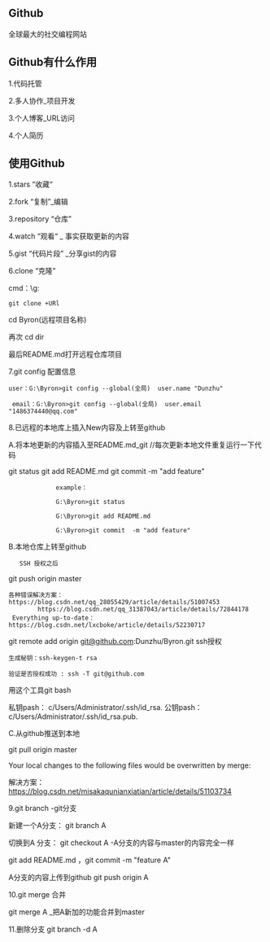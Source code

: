 ## Github
全球最大的社交编程网站


## Github有什么作用

1.代码托管

2.多人协作_项目开发

3.个人博客_URL访问

4.个人简历

## 使用Github 

 1.stars “收藏“

 2.fork  “复制”_编辑

 3.repository “仓库”
  
 4.watch  “观看“ _
 事实获取更新的内容

5.gist “代码片段” _分享gist的内容

6.clone “克隆”

  cmd：\g:

    git clone +URl

  cd Byron(远程项目名称)


   再次 cd dir

最后README.md打开远程仓库项目

7.git config 配置信息

    user：G:\Byron>git config --global(全局)  user.name "Dunzhu"
    
     email：G:\Byron>git config --global(全局)  user.email "1486374440@qq.com"


8.已远程的本地库上插入New内容及上转至github

A.将本地更新的内容插入至README.md_git   //每次更新本地文件重复运行一下代码

   git status     git add README.md   git commit  -m "add feature"

                 example：

                 G:\Byron>git status 
           
                 G:\Byron>git add README.md 

                 G:\Byron>git commit  -m "add feature"
B.本地仓库上转至github

       SSH 授权之后

git push  origin master  

    各种错误解决方案：https://blog.csdn.net/qq_28055429/article/details/51007453
            https://blog.csdn.net/qq_31387043/article/details/72844178
     Everything up-to-date：https://blog.csdn.net/lxcboke/article/details/52230717

git remote add origin git@github.com:Dunzhu/Byron.git
  ssh授权 

    生成秘钥：ssh-keygen-t rsa

    验证是否授权成功 : ssh -T git@github.com

   用这个工具git bash 

  私钥pash： c/Users/Administrator/.ssh/id_rsa.
  公钥pash： c/Users/Administrator/.ssh/id_rsa.pub.

C.从github推送到本地

 git pull  origin master

Your local changes to the following files would be overwritten by merge:

解决方案：https://blog.csdn.net/misakaqunianxiatian/article/details/51103734

9.git 	branch -git分支	
  
新建一个A分支： git branch A 

切换到A 分支： git checkout A -A分支的内容与master的内容完全一样

 git add README.md ，git commit  -m "feature A"

A分支的内容上传到github git push origin A 

10.git merge   合并

  git merge A _把A新加的功能合并到master


11.删除分支 git branch -d A 


 

















